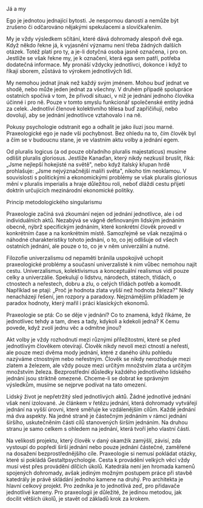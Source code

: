 Já a my

Ego je jednotou jednající bytosti. Je nespornou daností a nemůže být zrušeno či odčarováno nějakými spekulacemi a slovíčkařením.

My je vždy výsledkem sčítání, které dává dohromady alespoň dvě ega. Když někdo řekne já, k vyjasnění významu není třeba žádných dalších otázek. Totéž platí pro ty, a je-li dotyčná osoba jasně označena, i pro on. Jestliže se však řekne my, je k označení, která ega sem patří, potřeba dodatečná informace. My pronáší vždycky jednotlivci, dokonce i když to říkají sborem, zůstává to výrokem jednotlivých lidí.

My nemohou jednat jinak než každý svým jménem. Mohou buď jednat ve shodě, nebo může jeden jednat za všechny. V druhém případě spolupráce ostatních spočívá v tom, že přivodí situaci, v níž je jednání jednoho člověka účinné i pro ně. Pouze v tomto smyslu funkcionář společenské entity jedná za celek. Jednotliví členové kolektivního tělesa buď zapříčiňují, nebo dovolují, aby se jednání jednotlivce vztahovalo i na ně.

Pokusy psychologie odstranit ego a odhalit je jako iluzi jsou marné. Praxeologické ego je nade vši pochybnost. Bez ohledu na to, čím člověk byl a čím se v budoucnu stane, je ve vlastním aktu volby a jednání egem.

Od pluralis logicus (a od pouze obřadního pluralis majestaticus) musíme odlišit pluralis gloriosus. Jestliže Kanaďan, který nikdy nezkusil bruslit, říká: „Jsme nejlepší hokejisté na světě", nebo když italský křupan hrdě prohlašuje: „Jsme nejvýznačnější malíři světa", nikoho tím neoklamou. V souvislosti s politickými a ekonomickými problémy se však pluralis gloriosus mění v pluralis imperialis a hraje důležitou roli, neboť dláždí cestu přijetí doktrín určujících mezinárodní ekonomické politiky.

Princip metodologického singularismu

Praxeologie začíná svá zkoumání nejen od jednání jednotlivce, ale i od individuálních aktů. Nezabývá se vágně definovaným lidským jednáním obecně, nýbrž specifickým jednáním, které konkrétní člověk provedl v konkrétním čase a na konkrétním místě. Samozřejmě se však nezajímá o náhodné charakteristiky tohoto jednání, o to, co jej odlišuje od všech ostatních jednání, ale pouze o to, co je v něm univerzální a nutné.

Filozofie univerzalismu od nepaměti bránila uspokojivě uchopit praxeologické problémy a současní univerzalisté k nim vůbec nemohou najít cestu. Univerzalismus, kolektivismus a konceptuální realismus vidí pouze celky a univerzálie. Spekulují o lidstvu, národech, státech, třídách, o ctnostech a neřestech, dobru a zlu, o celých třídách potřeb a komodit. Například se ptají: „Proč je hodnota zlata vyšší než hodnota železa?" Nikdy nenacházejí řešení, jen rozpory a paradoxy. Nejznámějším příkladem je paradox hodnoty, který mařil i práci klasických ekonomů.

Praxeologie se ptá: Co se děje v jednání? Co to znamená, když říkáme, že jednotlivec tehdy a tam, dnes a tady, kdykoli a kdekoli jedná? K čemu povede, když zvolí jednu věc a odmítne jinou?

Akt volby je vždy rozhodnutí mezi různými příležitostmi, které se před jednotlivým člověkem otevírají. Člověk nikdy nevolí mezi ctností a neřestí, ale pouze mezi dvěma mody jednání, které z daného úhlu pohledu nazýváme ctnostným nebo neřestným. Člověk se nikdy nerozhoduje mezi zlatem a železem, ale vždy pouze mezi určitým množstvím zlata a určitým množstvím železa. Bezprostřední důsledky každého jednotlivého lidského jednání jsou striktně omezené. Chceme-li se dobrat ke správným výsledkům, musíme se nejprve podívat na tato omezení.

Lidský život je nepřetržitý sled jednotlivých aktů. Žádné jednotlivé jednání však není izolované. Je článkem v řetězu jednání, která dohromady vytvářejí jednání na vyšší úrovni, které směřuje ke vzdálenějším cílům. Každé jednání má dva aspekty. Na jedné straně je částečným jednáním v rámci jednání širšího, uskutečněním části cílů stanovených širším jednáním. Na druhou stranu je samo celkem s ohledem na jednání, která tvoří jeho vlastní části.

Na velikosti projektu, který člověk v daný okamžik zamýšlí, závisí, zda vystoupí do popředí širší jednání nebo pouze jednání částečné, zaměřené na dosažení bezprostřednějšího cíle. Praxeologie si nemusí pokládat otázky, které si pokládá Gestaltpsychologie. Cesta k provádění velkých věcí vždy musí vést přes provádění dílčích úkolů. Katedrála není jen hromada kamenů spojených dohromady, avšak jediným možným postupem práce při stavbě katedrály je právě skládání jednoho kamene na druhý. Pro architekta je hlavní celkový projekt. Pro zedníka je to jednotlivá zeď, pro přidavače jednotlivé kameny. Pro praxeologii je důležité, že jedinou metodou, jak docílit větších úkolů, je stavět od základů krok za krokem.